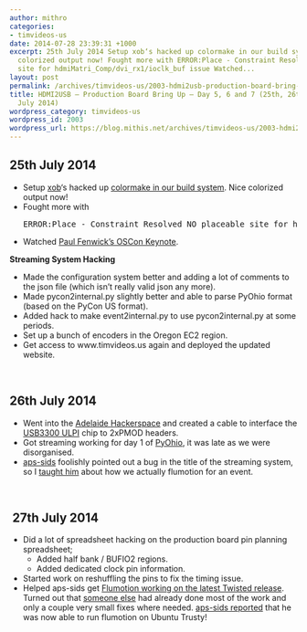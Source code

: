 ```yaml
---
author: mithro
categories:
- timvideos-us
date: 2014-07-28 23:39:31 +1000
excerpt: 25th July 2014 Setup xob‘s hacked up colormake in our build system. Nice
  colorized output now! Fought more with ERROR:Place - Constraint Resolved NO placeable
  site for hdmiMatri_Comp/dvi_rx1/ioclk_buf issue Watched...
layout: post
permalink: /archives/timvideos-us/2003-hdmi2usb-production-board-bring-up-day-5-6-and-7th-25th-26th-and-27th-july-2014
title: HDMI2USB – Production Board Bring Up – Day 5, 6 and 7 (25th, 26th and 27th
  July 2014)
wordpress_category: timvideos-us
wordpress_id: 2003
wordpress_url: https://blog.mithis.net/archives/timvideos-us/2003-hdmi2usb-production-board-bring-up-day-5-6-and-7th-25th-26th-and-27th-july-2014
---
```


<div class="entry-content">
<h2>25th July 2014</h2>
<ul>
<li>Setup <a href="https://github.com/xobs">xob</a>‘s hacked up <a href="https://github.com/timvideos/HDMI2USB/pull/69">colormake in our build system</a>. Nice colorized output now!</li>
<li>Fought more with
<pre>ERROR:Place - Constraint Resolved NO placeable site for hdmiMatri_Comp/dvi_rx1/ioclk_buf issue</pre>
</li>
<li>Watched <a href="https://www.youtube.com/watch?v=xuK6udkbyGo">Paul Fenwick’s OSCon Keynote</a>.</li>
</ul>
<p><strong>Streaming System Hacking</strong></p>
<ul>
<li>Made the configuration system better and adding a lot of comments to the json file (which isn’t really valid json any more).</li>
<li>Made pycon2internal.py slightly better and able to parse PyOhio format (based on the PyCon US format).</li>
<li>Added hack to make event2internal.py to use pycon2internal.py at some periods.</li>
<li>Set up a bunch of encoders in the Oregon EC2 region.</li>
<li>Get access to www.timvideos.us again and deployed the updated website.</li>
</ul>
<p> </p>
<h2>26th July 2014</h2>
<ul>
<li>Went into the <a href="http://hackerspace-adelaide.org.au/">Adelaide Hackerspace</a> and created a cable to interface the <a href="http://www.microchip.com/wwwproducts/Devices.aspx?product=USB3300">USB3300 ULPI</a> chip to 2xPMOD headers.</li>
<li>Got streaming working for day 1 of <a href="http://pyohio.org">PyOhio</a>, it was late as we were disorganised.</li>
<li><a href="http://aps-sids.github.io/">aps-sids</a> foolishly pointed out a bug in the title of the streaming system, so I <a href="http://logs.timvideos.us/%23timvideos/%23timvideos.2014-07-26.log.html#t2014-07-26T16:15:22">taught him</a> about how we actually flumotion for an event.</li>
</ul>
<p> </p>
<h2> 27th July 2014</h2>
<ul>
<li>Did a lot of spreadsheet hacking on the production board pin planning spreadsheet;
<ul>
<li>Added half bank / BUFIO2 regions.</li>
<li>Added dedicated clock pin information.</li>
</ul>
</li>
<li>Started work on reshuffling the pins to fix the timing issue.</li>
<li>Helped aps-sids get <a href="https://github.com/timvideos/flumotion/tree/modern-twisted-fix">Flumotion working on the latest Twisted release</a>. Turned out that <a href="http://lists.fluendo.com/pipermail/flumotion-devel/2014-January/000698.html">someone else</a> had already done most of the work and only a couple very small fixes where needed. <a href="http://logs.timvideos.us/%23timvideos/%23timvideos.2014-07-28.log.html#t2014-07-28T05:43:23">aps-sids reported</a> that he was now able to run flumotion on Ubuntu Trusty!</li>
</ul>
<p> </p>
</div>
